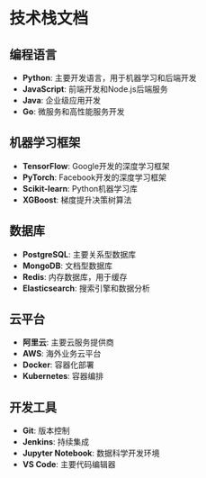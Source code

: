 # 技术栈文档

## 编程语言

- **Python**: 主要开发语言，用于机器学习和后端开发
- **JavaScript**: 前端开发和Node.js后端服务
- **Java**: 企业级应用开发
- **Go**: 微服务和高性能服务开发

## 机器学习框架

- **TensorFlow**: Google开发的深度学习框架
- **PyTorch**: Facebook开发的深度学习框架
- **Scikit-learn**: Python机器学习库
- **XGBoost**: 梯度提升决策树算法

## 数据库

- **PostgreSQL**: 主要关系型数据库
- **MongoDB**: 文档型数据库
- **Redis**: 内存数据库，用于缓存
- **Elasticsearch**: 搜索引擎和数据分析

## 云平台

- **阿里云**: 主要云服务提供商
- **AWS**: 海外业务云平台
- **Docker**: 容器化部署
- **Kubernetes**: 容器编排

## 开发工具

- **Git**: 版本控制
- **Jenkins**: 持续集成
- **Jupyter Notebook**: 数据科学开发环境
- **VS Code**: 主要代码编辑器

